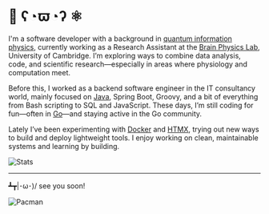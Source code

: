 # 🧠 ʕ◔ϖ◔ʔ ⚛️

I'm a software developer with a background in [quantum information physics](https://www.quantumlab.it/), currently working as a Research Assistant at the [Brain Physics Lab](https://www.clinical-neuroscience.cam.ac.uk/research/traumatic-brain-injury-and-disorders-consciousness), University of Cambridge. I’m exploring ways to combine data analysis, code, and scientific research—especially in areas where physiology and computation meet.

Before this, I worked as a backend software engineer in the IT consultancy world, mainly focused on [Java](https://github.com/search?q=user%3Amarkort147+topic%3Ajava&type=repositories), Spring Boot, Groovy, and a bit of everything from Bash scripting to SQL and JavaScript. These days, I’m still coding for fun—often in [Go](https://github.com/search?q=user%3Amarkort147+topic%3Ago&type=repositories)—and staying active in the Go community.

Lately I’ve been experimenting with [Docker](https://github.com/search?q=user%3Amarkort147+topic%3Ahtmx&type=repositories) and [HTMX](https://github.com/search?q=user%3Amarkort147+topic%3Ahtmx&type=repositories), trying out new ways to build and deploy lightweight tools. I enjoy working on clean, maintainable systems and learning by building.

![Stats](https://github-readme-stats.vercel.app/api/top-langs/?username=markort147&count_private=true&langs_count=9&hide=jupyter%20notebook,css&layout=compact)

---

┻┳|･ω･)/ see you soon!

![Pacman](https://user-images.githubusercontent.com/74038190/212284158-e840e285-664b-44d7-b79b-e264b5e54825.gif)
